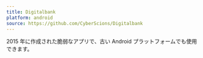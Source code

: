 ```yaml
---
title: Digitalbank
platform: android
source: https://github.com/CyberScions/Digitalbank
---
```


2015 年に作成された脆弱なアプリで、古い Android プラットフォームでも使用できます。
